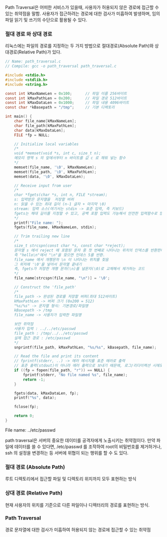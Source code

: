 Path Traversal은 어떠한 서비스가 있을때, 사용자가 허용되지 않은 경로에 접근할 수 있는 취약점을 말함.
사용자가 접근하려는 경로에 대한 검사가 미흡하여 발생하며, 임의 파일 읽기 및 쓰기의 수단으로 활용될 수 있다.


### 절대 경로 와 상대 경로
리눅스에는 파일의 경로를 지정하는 두 가지 방법으로 절대경로(Absolute Path)와 상대경로(Relative Path)가 있다.

``` c
// Name: path_traversal.c
// Compile: gcc -o path_traversal path_traversal.c

#include <stdio.h>
#include <stdlib.h>
#include <string.h>

const int kMaxNameLen = 0x100;      // 파일 이름 256바이트
const int kMaxPathLen = 0x200;      // 파일 경로 512바이트
const int kMaxDataLen = 0x1000;     // 파일 내용 4096바이트
const char *kBasepath = "/tmp";     // 기본 디렉토리

int main() {
    char file_name[kMaxNameLen];
    char file_path[kMaxPathLen];
    char data[kMaxDataLen];
    FILE *fp = NULL;

    // Initialize local variables
    /*
    void *memset(void *s, int c, size_t n);
    메모리 영역 s 의 앞에서부터 n 바이트를 값 c 로 채워 넣는 함수
    */
    memset(file_name, '\0', kMaxNameLen);
    memset(file_path, '\0', kMaxPathLen);
    memset(data, '\0', kMaxDataLen);

    // Receive input from user
    /*
    char *fgets(char *s, int n, FILE *stream);
    s: 입력받은 문자열을  저장할 버퍼
    n: 읽을 수 있는 최대 길이 (n-1 글자 + 마지막 \0)
    stream: 입력 소스(여기서는 stdin -> 표준 입력, 즉 키보드)
    fgets는 채대 길이를 지정할 수 있고, 공백 포함 입력도 가능해서 안전한 입력함수로 많이 쓰임.
    */
    printf("File name: ");
    fgets(file_name, kMaxNameLen, stdin);

    // Trim trailing new line
    /*
    size_t strcspn(const char *s, const char *reject);
    문자열 s 에서 reject 에 포함된 문자 중 첫 번째로 나타나는 위치의 인덱스를 반환한다.
    즉 "hello\n"에서 "\n"을 찾으면 인데스 5를 반환.
    file_name 에서 개행문자 \n 이 나타나는 위치를 찾음
    그 위치에 '\0'을 넣어서 문자열 끝내기 
    즉, fgets가 저장한 개행 문자(\n)를 널문자(\0)로 교체해서 제거하는 코드
    */
    file_name[strcspn(file_name, "\n")] = '\0';

    // Construct the 'file_path'
    /*
    file_path -> 완성된 경로를 저장할 버퍼(최대 512바이트)
    kMaxPathLen -> 버퍼 크기 (0x200 = 512)
    "%s/%s" -> 문자열 형식: 기본경로/파일명
    kBasepath -> /tmp
    file_name -> 사용자가 입력한 파일명 

    보안 취약점
    사용자 입력 : ../../etc/passwd
    file_path : /tmp/../../etc/passwd
    실제 접근 경로 : /etc/passwd
    */
    snprintf(file_path, kMaxPathLen, "%s/%s", kBasepath, file_name);

    // Read the file and print its content
    // fprintf(stderr, ..) -> 에러 메시지를 표준 에러로 출력 
    // 표준 출력(stdout)이 아니라 에러 출력으로 보내기 때문에, 로그/리다이렉션 시에도 구분 가능.
    if ((fp = fopen(file_path, "r")) == NULL) {
        fprintf(stderr, "No file named %s", file_name);
        return -1;
    }

    fgets(data, kMaxDataLen, fp);
    printf("%s", data);

    fclose(fp);

    return 0;
}
```

File name: ../etc/passwd

path traversal은 서버의 중요한 데이터를 공격자에게 노출시키는 취약점이다.
만약 파일에 데이터를 쓸 수 있다면, /etc/passwd 를 조작하여 root의 비밀번호를 제거하거나, ssh 의 설정을 변경하는 등 서버에 위협이 되는 행위를 할 수 도 있다.


### 절대 경로 (Absolute Path)
루트 디렉토리에서 접근할 파일 및 디렉토리 위치까지 모두 표현하는 방식

### 상대 경로 (Relative Path)
현재 사용자의 위치를 기준으로 다른 파일이나 디렉터리의 경로를 표현하는 방식.

### Path Traversal
경로 문자열에 대한 검사가 미흡하여 허용되지 않는 경로에 접근할 수 있는 취약점


